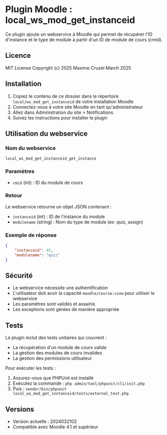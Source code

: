 # Plugin Moodle : local_ws_mod_get_instanceid

Ce plugin ajoute un webservice à Moodle qui permet de récupérer l'ID d'instance et le type de module à partir d'un ID de module de cours (cmid).

## Licence
MIT License
Copyright (c) 2025 Maxime Cruzel
March 2025

## Installation

1. Copiez le contenu de ce dossier dans le répertoire `local/ws_mod_get_instanceid` de votre installation Moodle
2. Connectez-vous à votre site Moodle en tant qu'administrateur
3. Allez dans Administration du site > Notifications
4. Suivez les instructions pour installer le plugin

## Utilisation du webservice

### Nom du webservice
`local_ws_mod_get_instanceid_get_instance`

### Paramètres
- `cmid` (int) : ID du module de cours

### Retour
Le webservice retourne un objet JSON contenant :
- `instanceid` (int) : ID de l'instance du module
- `modulename` (string) : Nom du type de module (ex: quiz, assign)

### Exemple de réponse
```json
{
    "instanceid": 45,
    "modulename": "quiz"
}
```

## Sécurité
- Le webservice nécessite une authentification
- L'utilisateur doit avoir la capacité `moodle/course:view` pour utiliser le webservice
- Les paramètres sont validés et assainis
- Les exceptions sont gérées de manière appropriée

## Tests
Le plugin inclut des tests unitaires qui couvrent :
- La récupération d'un module de cours valide
- La gestion des modules de cours invalides
- La gestion des permissions utilisateur

Pour exécuter les tests :
1. Assurez-vous que PHPUnit est installé
2. Exécutez la commande : `php admin/tool/phpunit/cli/init.php`
3. Puis : `vendor/bin/phpunit local_ws_mod_get_instanceid/tests/external_test.php`

## Versions
- Version actuelle : 2024032102
- Compatible avec Moodle 4.1 et supérieur 